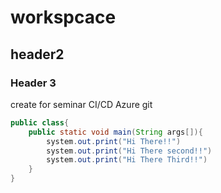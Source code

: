 # workspcace

## header2

### Header 3

create for seminar CI/CD Azure git

~~~ java
public class{
    public static void main(String args[]){
        system.out.print("Hi There!!")
        system.out.print("Hi There second!!")
        system.out.print("Hi There Third!!")
    }
}
